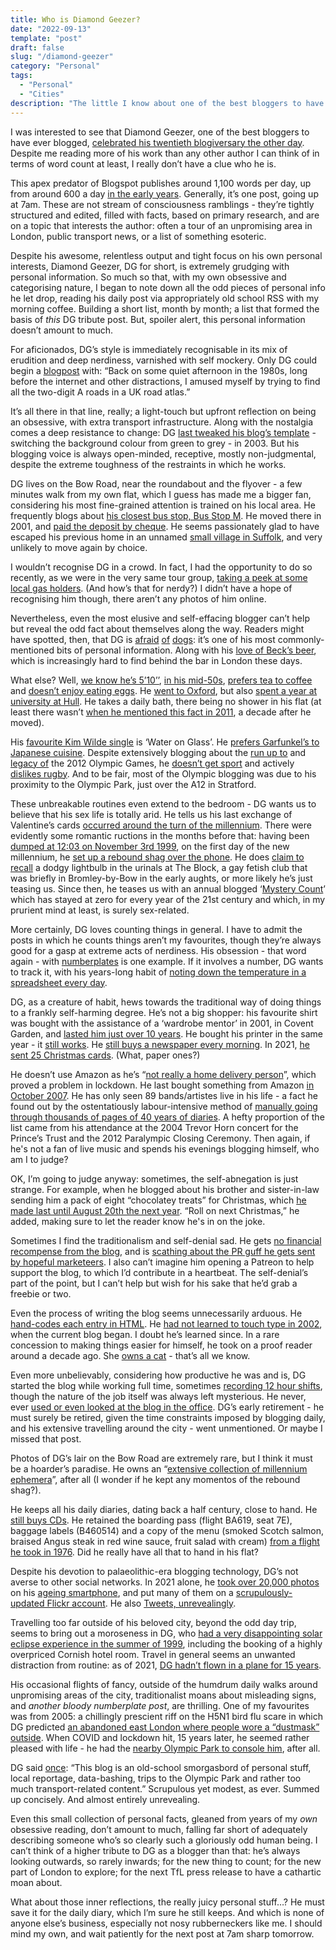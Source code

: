 ```yaml
---
title: Who is Diamond Geezer?
date: "2022-09-13"
template: "post"
draft: false
slug: "/diamond-geezer"
category: "Personal"
tags:
  - "Personal"
  - "Cities"
description: "The little I know about one of the best bloggers to have ever blogged."
---
```


I was interested to see that Diamond Geezer, one of the best bloggers to have ever blogged, [celebrated his twentieth blogiversary the other day](https://diamondgeezer.blogspot.com/2022/09/20-years-of-blogging.html). Despite me reading more of his work than any other author I can think of in terms of word count at least, I really don’t have a clue who he is.

This apex predator of Blogspot publishes around 1,100 words per day, up from around 600 a day [in the early years](https://diamondgeezer.blogspot.com/2022/02/count-2022.html). Generally, it’s one post, going up at 7am. These are not stream of consciousness ramblings - they’re tightly structured and edited, filled with facts, based on primary research, and are on a topic that interests the author: often a tour of an unpromising area in London, public transport news, or a list of something esoteric.

Despite his awesome, relentless output and tight focus on his own personal interests, Diamond Geezer, DG for short, is extremely grudging with personal information. So much so that, with my own obsessive and categorising nature, I began to note down all the odd pieces of personal info he let drop, reading his daily post via appropriately old school RSS with my morning coffee. Building a short list, month by month; a list that formed the basis of *this* DG tribute post. But, spoiler alert, this personal information doesn’t amount to much.

For aficionados, DG’s style is immediately recognisable in its mix of erudition and deep nerdiness, varnished with self mockery. Only DG could begin a [blogpost](http://diamondgeezer.blogspot.com/2021/08/the-shortest-two-digit-roads.html) with: “Back on some quiet afternoon in the 1980s, long before the internet and other distractions, I amused myself by trying to find all the two-digit A roads in a UK road atlas.”

It’s all there in that line, really; a light-touch but upfront reflection on being an obsessive, with extra transport infrastructure. Along with the nostalgia comes a deep resistance to change: DG [last tweaked his blog’s template](https://diamondgeezer.blogspot.com/2021/09/nineteen.html) - switching the background colour from green to grey - in 2003. But his blogging voice is always open-minded, receptive, mostly non-judgmental, despite the extreme toughness of the restraints in which he works.

DG lives on the Bow Road, near the roundabout and the flyover - a few minutes walk from my own flat, which I guess has made me a bigger fan, considering his most fine-grained attention is trained on his local area. He frequently blogs about [his closest bus stop, Bus Stop M](https://diamondgeezer.blogspot.com/2018/12/bus-stop-m-complete-compendium.html). He moved there in 2001, and [paid the deposit by cheque](http://diamondgeezer.blogspot.com/2021/08/20-years-londoner.html).  He seems passionately glad to have escaped his previous home in an unnamed [small village in Suffolk](http://diamondgeezer.blogspot.com/2002/09/22-september-countryside-comes-to.html), and very unlikely to move again by choice.

I wouldn’t recognise DG in a crowd. In fact, I had the opportunity to do so recently, as we were in the very same tour group, [taking a peek at some local gas holders](http://diamondgeezer.blogspot.com/2022/06/twelvetrees-gasholders.html). (And how’s that for nerdy?) I didn’t have a hope of recognising him though, there aren’t any photos of him online. 

Nevertheless, even the most elusive and self-effacing blogger can’t help but reveal the odd fact about themselves along the way. Readers might have spotted, then, that DG is [afraid](https://diamondgeezer.blogspot.com/2022/01/canine-interaction-indices.html) [of](https://diamondgeezer.blogspot.com/2022/08/untrodden-hillingdonbromley.html) [dogs](https://diamondgeezer.blogspot.com/2022/08/untrodden-hillingdonbromley.html): it’s one of his most commonly-mentioned bits of personal information. Along with his [love of Beck’s beer](https://diamondgeezer.blogspot.com/2021/12/summing-up-2021.html), which is increasingly hard to find behind the bar in London these days.

What else? Well, [we know he’s 5’10’’](https://diamondgeezer.blogspot.com/2022/08/abba-voyage.html), [in his mid-50s](https://diamondgeezer.blogspot.com/2009/03/birthday-bus-journey.html), [prefers tea to coffee](http://diamondgeezer.blogspot.com/2014/04/tea.html) and [doesn’t enjoy eating eggs](http://diamondgeezer.blogspot.com/2021/02/i-cannot-be-bothered-to-finish-this.html). He [went to Oxford](https://diamondgeezer.blogspot.com/2016/12/postcards-from-oxford.html), but also [spent a year at university at Hull](http://diamondgeezer.blogspot.com/2017/10/life-list.html). He takes a daily bath, there being no shower in his flat (at least there wasn’t [when he mentioned this fact in 2011](http://diamondgeezer.blogspot.com/2011/08/ten-city.html), a decade after he moved). 

His [favourite Kim Wilde single](http://diamondgeezer.blogspot.com/2006/07/silver-discs-july-1981.html) is ‘Water on Glass’. He [prefers Garfunkel’s to Japanese cuisine](https://diamondgeezer.blogspot.com/2022/05/i-really-like-your-content.html). Despite extensively blogging about the [run up to](https://diamondgeezer.blogspot.com/2003_11_01_diamondgeezer_archive.html#106897325282739928) and [legacy of](https://diamondgeezer.blogspot.com/2016/07/unfinished-olympics.html) the 2012 Olympic Games, he [doesn’t get sport](http://diamondgeezer.blogspot.com/2013/09/sport-empathy.html) and actively [dislikes rugby](https://diamondgeezer.blogspot.com/2007/10/lot-of-balls.html). And to be fair, most of the Olympic blogging was due to his proximity to the Olympic Park, just over the A12 in Stratford.

These unbreakable routines even extend to the bedroom - DG wants us to believe that his sex life is totally arid. He tells us his last exchange of Valentine’s cards [occurred around the turn of the millennium](http://diamondgeezer.blogspot.com/2021/03/unblogged-february.html).  There were evidently some romantic ructions in the months before that: having been [dumped at 12:03 on November 3rd 1999](https://diamondgeezer.blogspot.com/2002_11_01_diamondgeezer_archive.html#83954601), on the first day of the new millennium, he [set up a rebound shag over the phone](https://diamondgeezer.blogspot.com/2019/12/turn-of-decade.html). He does [claim to recall](http://lndn.blogspot.com/search?updated-max=2000-08-01T23:26:00%2B01:00) a dodgy lightbulb in the urinals at The Block, a gay fetish club that was briefly in Bromley-by-Bow in the early aughts, or more likely he’s just teasing us. Since then, he teases us with an annual blogged ‘[Mystery Count](https://diamondgeezer.blogspot.com/2022/02/the-count-2022.html)’ which has stayed at zero for every year of the 21st century and which, in my prurient mind at least, is surely sex-related.

More certainly, DG loves counting things in general. I have to admit the posts in which he counts things aren’t my favourites, though they’re always good for a gasp at extreme acts of nerdiness. His obsession - that word again - with [numberplates](http://diamondgeezer.blogspot.com/2021/11/nearly-my-car.html) is one example. If it involves a number, DG wants to track it, with his years-long habit of [noting down the temperature in a spreadsheet every day](https://diamondgeezer.blogspot.com/2022/07/100-things-i-did-yesterday-in.html).

DG, as a creature of habit, hews towards the traditional way of doing things to a frankly self-harming degree. He’s not a big shopper: his favourite shirt was bought with the assistance of a ‘wardrobe mentor’ in 2001, in Covent Garden, and [lasted him just over 10 years](http://diamondgeezer.blogspot.com/2011/07/favourite-shirt.html). He bought his printer in the same year - it [still works](http://diamondgeezer.blogspot.com/2021/03/printer-20.html). He [still buys a newspaper every morning](http://diamondgeezer.blogspot.com/2010/07/minority-report.html). In 2021, [he sent 25 Christmas cards](http://diamondgeezer.blogspot.com/2021/12/christmas-cards.html).  (What, paper ones?)

He doesn’t use Amazon as he’s “[not really a home delivery person](http://diamondgeezer.blogspot.com/2021/04/i-have-been-shopping.html)”, which proved a problem in lockdown. He last bought something from Amazon [in October 2007](http://diamondgeezer.blogspot.com/2021/07/unblogged-june.html). He has only seen 89 bands/artistes live in his life - a fact he found out by the ostentatiously labour-intensive method of [manually going through thousands of pages of 40 years of diaries](https://diamondgeezer.blogspot.com/2022/06/bands-ive-seen.html). A hefty proportion of the list came from his attendance at the 2004 Trevor Horn concert for the Prince’s Trust and the 2012 Paralympic Closing Ceremony. Then again, if he's not a fan of live music and spends his evenings blogging himself, who am I to judge?

OK, I’m going to judge anyway: sometimes, the self-abnegation is just strange. For example, when he blogged about his brother and sister-in-law sending him a pack of eight “chocolatey treats” for Christmas, which [he made last until August 20th the next year](http://diamondgeezer.blogspot.com/2021/08/unblogged-august.html). “Roll on next Christmas,” he added, making sure to let the reader know he's in on the joke. 

Sometimes I find the traditionalism and self-denial sad. He gets [no financial recompense from the blog](https://diamondgeezer.blogspot.com/2022/05/smashing-it.html), and is [scathing about the PR guff he gets sent by hopeful marketeers](https://diamondgeezer.blogspot.com/2013/02/pr-pressure.html). I also can’t imagine him opening a Patreon to help support the blog, to which I’d contribute in a heartbeat. The self-denial’s part of the point, but I can’t help but wish for his sake that he’d grab a freebie or two.

Even the process of writing the blog seems unnecessarily arduous. He [hand-codes each entry in HTML](https://diamondgeezer.blogspot.com/2020/10/new-blogger.html). He [had not learned to touch type in 2002](http://diamondgeezer.blogspot.com/2002/09/touch-typing-i-never-ever-did-work-out.html), when the current blog began. I doubt he’s learned since. In a rare concession to making things easier for himself, he took on a proof reader around a decade ago. She [owns a cat](https://diamondgeezer.blogspot.com/2022/03/unblogged-february.html) - that’s all we know.

Even more unbelievably, considering how productive he was and is, DG started the blog while working full time, sometimes [recording 12 hour shifts](http://diamondgeezer.blogspot.com/2002/10/today-arrived-in-office-at-three.html), though the nature of the job itself was always left mysterious. He never, ever [used or even looked at the blog in the office](http://diamondgeezer.blogspot.com/2012/10/i-know-you-know.html). DG’s early retirement - he must surely be retired, given the time constraints imposed by blogging daily, and his extensive travelling around the city - went unmentioned. Or maybe I missed that post.

Photos of DG’s lair on the Bow Road are extremely rare, but I think it must be a hoarder’s paradise. He owns an  “[extensive collection of millennium ephemera](http://diamondgeezer.blogspot.com/2021/02/five-questions.html)”, after all (I wonder if he kept any momentos of the rebound shag?). 

He keeps all his daily diaries, dating back a half century, close to hand. He [still buys CDs](http://diamondgeezer.blogspot.com/2021/06/unblogged-may.html). He retained the boarding pass (flight BA619, seat 7E), baggage labels (B460514) and a copy of the menu (smoked Scotch salmon, braised Angus steak in red wine sauce, fruit salad with cream) [from a flight he took in 1976](https://diamondgeezer.blogspot.com/2022/09/setting-foot-in-every-grid-square-in.html). Did he really have all that to hand in his flat?

Despite his devotion to palaeolithic-era blogging technology, DG’s not averse to other social networks. In 2021 alone, he [took over 20,000 photos](https://diamondgeezer.blogspot.com/2022/01/six-photos.html) on his [ageing smartphone](https://diamondgeezer.blogspot.com/2018/05/20-mobile-years.html), and put many of them on a [scrupulously-updated Flickr account](https://www.flickr.com/photos/dgeezer/collections/72157600608928383/). He also [Tweets, unrevealingly](https://twitter.com/diamondgeezer?ref_src=twsrc%5Egoogle%7Ctwcamp%5Eserp%7Ctwgr%5Eauthor).

Travelling too far outside of his beloved city, beyond the odd day trip, seems to bring out a moroseness in DG, who [had a very disappointing solar eclipse experience in the summer of 1999](http://diamondgeezer.blogspot.com/2021/06/solareclipsecontent.html), including the booking of a highly overpriced Cornish hotel room. Travel in general seems an unwanted distraction from routine: as of 2021, [DG hadn’t flown in a plane for 15 years](http://diamondgeezer.blogspot.com/2021/08/saving-planet.html).

His occasional flights of fancy, outside of the humdrum daily walks around unpromising areas of the city, traditionalist moans about misleading signs, and *another bloody numberplate post*, are thrilling. One of my favourites was from 2005: a chillingly prescient riff on the H5N1 bird flu scare in which DG predicted [an abandoned east London where people wore a “dustmask” outside](http://diamondgeezer.blogspot.com/2005/10/december-25-2005-h5n1-chistmas-hi-mum.html). When COVID and lockdown hit, 15 years later, he seemed rather pleased with life - he had the [nearby Olympic Park to console him](https://diamondgeezer.blogspot.com/2020/09/postcards-from-olympic-park.html), after all.

DG said [once](https://diamondgeezer.blogspot.com/2022/01/hello-are-you-new-here.html): “This blog is an old-school smorgasbord of personal stuff, local reportage, data-bashing, trips to the Olympic Park and rather too much transport-related content.” Scrupulous yet modest, as ever. Summed up concisely. And almost entirely unrevealing.

Even this small collection of personal facts, gleaned from years of my *own* obsessive reading, don’t amount to much, falling far short of adequately describing someone who’s so clearly such a gloriously odd human being. I can’t think of a higher tribute to DG as a blogger than that: he’s always looking outwards, so rarely inwards; for the new thing to count; for the new part of London to explore; for the next TfL press release to have a cathartic moan about.

What about those inner reflections, the really juicy personal stuff…? He must save it for the daily diary, which I’m sure he still keeps. And which is none of anyone else’s business, especially not nosy rubberneckers like me. I should mind my own, and wait patiently for the next post at 7am sharp tomorrow.

